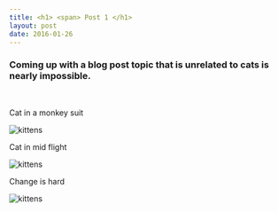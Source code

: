 ```yaml
---
title: <h1> <span> Post 1 </h1>
layout: post
date: 2016-01-26
---
```


<h3><span>Coming up with a blog post topic that is unrelated to cats is nearly impossible.</span></h3><br>

<div class="content">
  <div id="card">  
    <p><span>Cat in a monkey suit</span></p>
    <img class="kittens" src="http://www.cat-gifs.com/w3/CAT-GIF-Funny-Cat-in-Monkey-costume-eating-a-banana-haha.gif" alt="kittens">
  </div>

  <div id="card">
    <p><span>Cat in mid flight</span></p>
    <img class="kittens" src="https://lh5.googleusercontent.com/-Zk_xoSha4jA/UNH4gWKmdsI/AAAAAAAAGns/1Acx-WAEVMA/s400/131.gif" alt="kittens">
  </div>

  <div id="card">
    <p><span>Change is hard</span></p>
    <img class="kittens" src="http://img.humorsharing.com/media/images/1505/i_tuesdo_gifs_021_555ad88b7f0f6.jpg" alt="kittens">
  </div>

</div>
